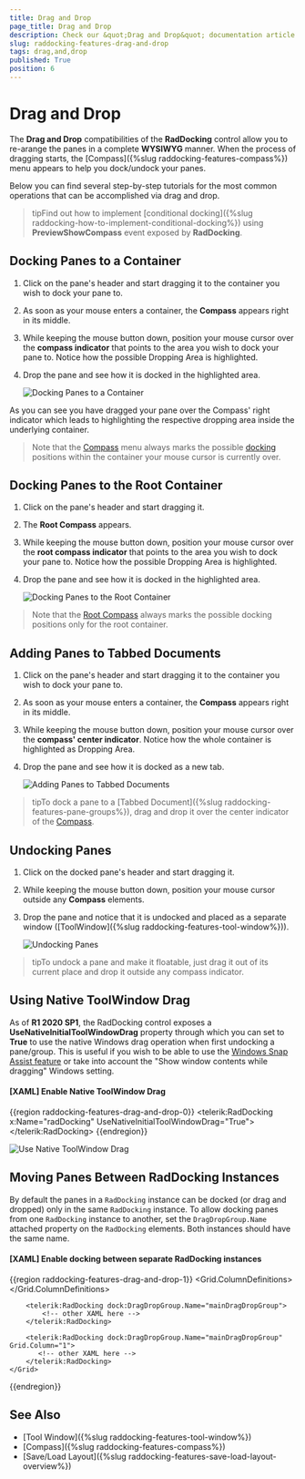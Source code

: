 ```yaml
---
title: Drag and Drop
page_title: Drag and Drop
description: Check our &quot;Drag and Drop&quot; documentation article for the RadDocking {{ site.framework_name }} control.
slug: raddocking-features-drag-and-drop
tags: drag,and,drop
published: True
position: 6
---
```


# Drag and Drop

The __Drag and Drop__ compatibilities of the __RadDocking__ control allow you to re-arange the panes in a complete __WYSIWYG__ manner. When the process of dragging starts, the [Compass]({%slug raddocking-features-compass%}) menu appears to help you dock/undock your panes. 

Below you can find several step-by-step tutorials for the most common operations that can be accomplished via drag and drop.

>tipFind out how to implement [conditional docking]({%slug raddocking-how-to-implement-conditional-docking%}) using __PreviewShowCompass__ event exposed by __RadDocking__.

## Docking Panes to a Container

1. Click on the pane's header and start dragging it to the container you wish to dock your pane to. 

1. As soon as your mouse enters a container, the __Compass__ appears right in its middle. 

1. While keeping the mouse button down, position your mouse cursor over the __compass indicator__ that points to the area you wish to dock your pane to. Notice how the possible Dropping Area is highlighted. 

1. Drop the pane and see how it is docked in the highlighted area.

	![Docking Panes to a Container](images/RadDocking_Features_Drag_and_Drop_010.png)

As you can see you have dragged your pane over the Compass' right indicator which leads to highlighting the respective dropping area inside the underlying container.

>Note that the [Compass](#Compass) menu always marks the possible [docking](#Docking_Panes) positions within the container your mouse cursor is currently over.

## Docking Panes to the Root Container

1. Click on the pane's header and start dragging it. 

1. The __Root Compass__ appears. 

1. While keeping the mouse button down, position your mouse cursor over the __root compass indicator__ that points to the area you wish to dock your pane to. Notice how the possible Dropping Area is highlighted. 

1. Drop the pane and see how it is docked in the highlighted area.

	![Docking Panes to the Root Container](images/RadDocking_Features_Drag_and_Drop_020.png)

>Note that the [Root Compass](#Root_Compass) always marks the possible docking positions only for the root container.

## Adding Panes to Tabbed Documents

1. Click on the pane's header and start dragging it to the container you wish to dock your pane to. 

1. As soon as your mouse enters a container, the __Compass__ appears right in its middle. 

1. While keeping the mouse button down, position your mouse cursor over the __compass' center indicator__. Notice how the whole container is highlighted as Dropping Area. 

1. Drop the pane and see how it is docked as a new tab.

	![Adding Panes to Tabbed Documents](images/RadDocking_Features_Drag_and_Drop_030.png)

>tipTo dock a pane to a [Tabbed Document]({%slug raddocking-features-pane-groups%}), drag and drop it over the center indicator of the [Compass](#Compass).

## Undocking Panes

1. Click on the docked pane's header and start dragging it. 

1. While keeping the mouse button down, position your mouse cursor outside any __Compass__ elements. 

1. Drop the pane and notice that it is undocked and placed as a separate window ([ToolWindow]({%slug raddocking-features-tool-window%})).

	![Undocking Panes](images/RadDocking_Features_Drag_and_Drop_040.png)

>tipTo undock a pane and make it floatable, just drag it out of its current place and drop it outside any compass indicator.

## Using Native ToolWindow Drag

As of **R1 2020 SP1**, the RadDocking control exposes a **UseNativeInitialToolWindowDrag** property through which you can set to **True** to use the native Windows drag operation when first undocking a pane/group. This is useful if you wish to be able to use the [Windows Snap Assist feature](https://support.microsoft.com/en-us/help/4027324/windows-10-snap-your-windows) or take into account the "Show window contents while dragging" Windows setting.

#### __[XAML] Enable Native ToolWindow Drag__  
{{region raddocking-features-drag-and-drop-0}}
	<telerik:RadDocking x:Name="radDocking" UseNativeInitialToolWindowDrag="True">
		<!-- ... -->
	</telerik:RadDocking>
{{endregion}}

![Use Native ToolWindow Drag](images/RadDocking_Features_Drag_and_Drop_050.png)

## Moving Panes Between RadDocking Instances

By default the panes in a `RadDocking` instance can be docked (or drag and dropped) only in the same `RadDocking` instance. To allow docking panes from one `RadDocking` instance to another, set the `DragDropGroup.Name` attached property on the `RadDocking` elements. Both instances should have the same name.

#### __[XAML] Enable docking between separate RadDocking instances__
{{region raddocking-features-drag-and-drop-1}}
	 <Grid>
        <Grid.ColumnDefinitions>
            <ColumnDefinition Width="*" />
            <ColumnDefinition Width="*" />
        </Grid.ColumnDefinitions>
		
        <telerik:RadDocking dock:DragDropGroup.Name="mainDragDropGroup">
            <!-- other XAML here -->
        </telerik:RadDocking>

		<telerik:RadDocking dock:DragDropGroup.Name="mainDragDropGroup" Grid.Column="1">
           <!-- other XAML here -->
        </telerik:RadDocking>
    </Grid>
{{endregion}}

## See Also

* [Tool Window]({%slug raddocking-features-tool-window%})
* [Compass]({%slug raddocking-features-compass%})
* [Save/Load Layout]({%slug raddocking-features-save-load-layout-overview%})
